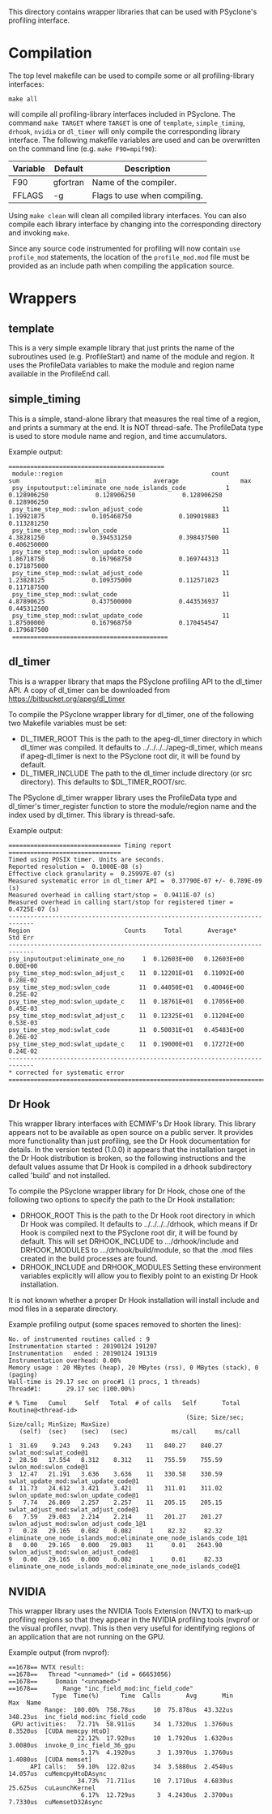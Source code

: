 This directory contains wrapper libraries that can be used with
PSyclone's profiling interface.

# Compilation #

The top level makefile can be used to compile some or all profiling-library
interfaces:

    make all

will compile all profiling-library interfaces included in
PSyclone. The command `make TARGET` where `TARGET` is one of
`template`, `simple_timing`, `drhook`, `nvidia` or `dl_timer` will
only compile the corresponding library interface. The following
makefile variables are used and can be overwritten on the command line
(e.g. `make F90=mpif90`):

 Variable   |  Default         | Description
 ---------- | ---------------- | ----------------------------- 
F90         |  gfortran        | Name of the compiler.
FFLAGS      |  -g              | Flags to use when compiling.

Using `make clean` will clean all compiled library interfaces. You can
also compile each library interface by changing into the corresponding
directory and invoking `make`.

Since any source code instrumented for profiling will now contain `use
profile_mod` statements, the location of the `profile_mod.mod` file
must be provided as an include path when compiling the application
source.

# Wrappers #

## template ##

This is a very simple example library that just prints the name of the
subroutines used (e.g. ProfileStart) and name of the module and region.
It uses the ProfileData variables to make the module and region name
available in the ProfileEnd call.

## simple_timing ##

This is a simple, stand-alone library that measures the real time of
a region, and prints a summary at the end. It is NOT thread-safe.
The ProfileData type is used to store module name and region,
and time accumulators.

Example output:

    ===========================================
     module::region                                         count           sum                     min             average                 max
     psy_inputoutput::eliminate_one_node_islands_code           1     0.128906250             0.128906250             0.128906250             0.128906250    
     psy_time_step_mod::swlon_adjust_code                      11      1.19921875             0.105468750             0.109019883             0.113281250    
     psy_time_step_mod::swlon_code                             11      4.38281250             0.394531250             0.398437500             0.406250000    
     psy_time_step_mod::swlon_update_code                      11      1.86718750             0.167968750             0.169744313             0.171875000    
     psy_time_step_mod::swlat_adjust_code                      11      1.23828125             0.109375000             0.112571023             0.117187500    
     psy_time_step_mod::swlat_code                             11      4.87890625             0.437500000             0.443536937             0.445312500    
     psy_time_step_mod::swlat_update_code                      11      1.87500000             0.167968750             0.170454547             0.179687500    
     ===========================================

## dl_timer ##

This is a wrapper library that maps the PSyclone profiling API
to the dl_timer API. A copy of dl_timer can be downloaded from
https://bitbucket.org/apeg/dl_timer

To compile the PSyclone wrapper library for dl_timer, one of the following
two Makefile variables must be set:

- DL_TIMER_ROOT This is the path to the apeg-dl_timer directory in which
  dl_timer was compiled. It defaults to ../../../../apeg-dl_timer, which
  means if apeg-dl_timer is next to the PSyclone root dir, it will be found
  by default.
- DL_TIMER_INCLUDE The path to the dl_timer include directory (or src
  directory). This defaults to $DL_TIMER_ROOT/src.

The PSyclone dl_timer wrapper library uses the ProfileData type and
dl_timer's timer_register function to store the module/region name and
the index used by dl_timer. This library is thread-safe.

Example output:

    =============================== Timing report ===============================
    Timed using POSIX timer. Units are seconds.
    Reported resolution =  0.1000E-08 (s)
    Effective clock granularity =  0.25997E-07 (s)
    Measured systematic error in dl_timer API =  0.37790E-07 +/- 0.789E-09 (s)
    Measured overhead in calling start/stop =  0.9411E-07 (s)
    Measured overhead in calling start/stop for registered timer =  0.4725E-07 (s)
    -----------------------------------------------------------------------------
    Region                          Counts     Total       Average*     Std Err
    -----------------------------------------------------------------------------
    psy_inputoutput:eliminate_one_no     1  0.12603E+00   0.12603E+00  0.00E+00
    psy_time_step_mod:swlon_adjust_c    11  0.12201E+01   0.11092E+00  0.28E-02
    psy_time_step_mod:swlon_code        11  0.44050E+01   0.40046E+00  0.25E-02
    psy_time_step_mod:swlon_update_c    11  0.18761E+01   0.17056E+00  0.45E-03
    psy_time_step_mod:swlat_adjust_c    11  0.12325E+01   0.11204E+00  0.53E-03
    psy_time_step_mod:swlat_code        11  0.50031E+01   0.45483E+00  0.26E-02
    psy_time_step_mod:swlat_update_c    11  0.19000E+01   0.17272E+00  0.24E-02
    -----------------------------------------------------------------------------
    * corrected for systematic error
    =============================================================================

## Dr Hook ##

This wrapper library interfaces with ECMWF's Dr Hook library. This
library appears not to be available as open source on a public
server. It provides more functionality than just profiling, see the Dr
Hook documentation for details.  In the version tested (1.0.0) it
appears that the installation target in the Dr Hook distribution is
broken, so the following instructions and the default values assume
that Dr Hook is compiled in a drhook subdirectory called 'build' and
not installed.

To compile the PSyclone wrapper library for Dr Hook, chose one of the following
two options to specify the path to the Dr Hook installation:

- DRHOOK_ROOT This is the path to the Dr Hook root directory in which
  Dr Hook was compiled. It defaults to ../../../../drhook, which
  means if Dr Hook is compiled next to the PSyclone root dir, it will be
  found by default. This will set DRHOOK_INCLUDE to .../drhook/include
  and DRHOOK_MODULES to .../drhook/build/module, so that the .mod files
  created in the build processes are found.
- DRHOOK_INCLUDE and DRHOOK_MODULES Setting these environment variables
  explicitly will allow you to flexibly point to an existing Dr Hook installation.
  
It is not known whether a proper Dr Hook installation will install
include and mod files in a separate directory.

Example profiling output (some spaces removed to shorten the lines):

    No. of instrumented routines called : 9
    Instrumentation started : 20190124 191207
    Instrumentation   ended : 20190124 191319
    Instrumentation overhead: 0.00%
    Memory usage : 20 MBytes (heap), 20 MBytes (rss), 0 MBytes (stack), 0 (paging)
    Wall-time is 29.17 sec on proc#1 (1 procs, 1 threads)
    Thread#1:       29.17 sec (100.00%)
    
    # % Time   Cumul     Self   Total  # of calls   Self       Total    Routine@<thread-id>
                                                     (Size; Size/sec; Size/call; MinSize; MaxSize)
       (self)  (sec)    (sec)   (sec)            ms/call     ms/call

    1  31.69    9.243   9.243    9.243    11   840.27    840.27   swlat_mod:swlat_code@1
    2  28.50   17.554   8.312    8.312    11   755.59    755.59   swlon_mod:swlon_code@1
    3  12.47   21.191   3.636    3.636    11   330.58    330.59   swlat_update_mod:swlat_update_code@1
    4  11.73   24.612   3.421    3.421    11   311.01    311.02   swlon_update_mod:swlon_update_code@1
    5   7.74   26.869   2.257    2.257    11   205.15    205.15   swlat_adjust_mod:swlat_adjust_code@1
    6   7.59   29.083   2.214    2.214    11   201.27    201.27   swlon_adjust_mod:swlon_adjust_code_1@1
    7   0.28   29.165   0.082    0.082     1    82.32     82.32   eliminate_one_node_islands_mod:eliminate_one_node_islands_code_1@1
    8   0.00   29.165   0.000   29.083    11     0.01   2643.90   swlon_adjust_mod:swlon_adjust_code@1
    9   0.00   29.165   0.000    0.082     1     0.01     82.33   eliminate_one_node_islands_mod:eliminate_one_node_islands_code@1

## NVIDIA ##

This wrapper library uses the NVIDIA Tools Extension (NVTX) to mark-up
profiling regions so that they appear in the NVIDIA profiling tools
(nvprof or the visual profiler, nvvp).  This is then very useful for
identifying regions of an application that are not running on the
GPU.

Example output (from nvprof):

    ==1678== NVTX result:
    ==1678==   Thread "<unnamed>" (id = 66653056)
    ==1678==     Domain "<unnamed>"
    ==1678==       Range "inc_field_mod:inc_field_code"
                Type  Time(%)      Time  Calls       Avg       Min       Max  Name
              Range:  100.00%  758.78us     10  75.878us  43.322us  348.23us  inc_field_mod:inc_field_code
     GPU activities:   72.71%  58.911us     34  1.7320us  1.3760us  8.3520us  [CUDA memcpy HtoD]
                       22.12%  17.920us     10  1.7920us  1.6320us  3.0080us  invoke_0_inc_field_36_gpu
                        5.17%  4.1920us      3  1.3970us  1.3760us  1.4080us  [CUDA memset]
          API calls:   59.10%  122.02us     34  3.5880us  2.4540us  14.057us  cuMemcpyHtoDAsync
                       34.73%  71.711us     10  7.1710us  4.6830us  25.625us  cuLaunchKernel
                        6.17%  12.729us      3  4.2430us  2.3700us  7.7330us  cuMemsetD32Async
